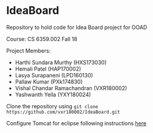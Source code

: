 # IdeaBoard
Repository to hold code for Idea Board project for OOAD
 
Course: CS 6359.002 Fall 18

Project Members:
- Harthi Sundara Murthy (HXS173030)
- Hemali Patel (HAP170002)
- Lasya Surapaneni (LPD160130)
- Pallaw Kumar (PXk174830)
- Vishal Chandar Ramachandran (VXR180002)
- Yashwanth Yella (YXY180024)


Clone the repository using ``` git clone https://github.com/vxr180002/IdeaBoard.git ```

Configure Tomcat for eclipse following instructions [here](https://help.eclipse.org/neon/index.jsp?topic=%2Forg.eclipse.stardust.docs.wst%2Fhtml%2Fwst-integration%2Fconfiguration.html) 
